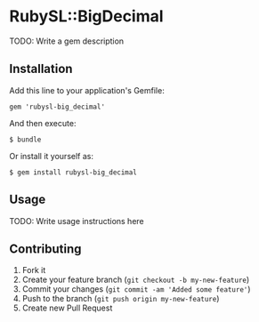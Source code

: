 # RubySL::BigDecimal

TODO: Write a gem description

## Installation

Add this line to your application's Gemfile:

    gem 'rubysl-big_decimal'

And then execute:

    $ bundle

Or install it yourself as:

    $ gem install rubysl-big_decimal

## Usage

TODO: Write usage instructions here

## Contributing

1. Fork it
2. Create your feature branch (`git checkout -b my-new-feature`)
3. Commit your changes (`git commit -am 'Added some feature'`)
4. Push to the branch (`git push origin my-new-feature`)
5. Create new Pull Request
